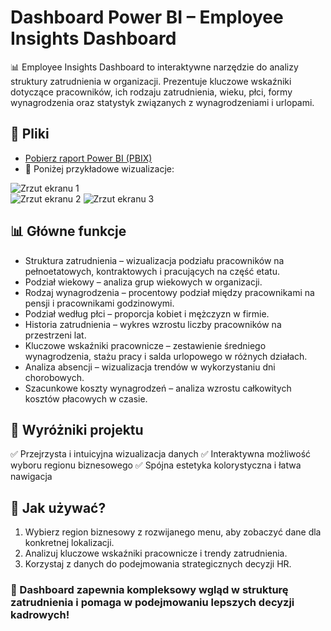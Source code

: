 # Dashboard Power BI – Employee Insights Dashboard
📊 Employee Insights Dashboard to interaktywne narzędzie do analizy struktury zatrudnienia w organizacji. Prezentuje kluczowe wskaźniki dotyczące pracowników, ich rodzaju zatrudnienia, wieku, płci, formy wynagrodzenia oraz statystyk związanych z wynagrodzeniami i urlopami.

## 📂 Pliki  
- [Pobierz raport Power BI (PBIX)](https://github.com/twoje-repozytorium/powerbi-dashboard/raw/main/raport.pbix)  
- 📸 Poniżej przykładowe wizualizacje:  

![Zrzut ekranu 1](screenshot1.png)  
![Zrzut ekranu 2](screenshot2.png)
![Zrzut ekranu 3](screenshot2.png)  

## 📊 Główne funkcje
- Struktura zatrudnienia – wizualizacja podziału pracowników na pełnoetatowych, kontraktowych i pracujących na część etatu.
- Podział wiekowy – analiza grup wiekowych w organizacji.
- Rodzaj wynagrodzenia – procentowy podział między pracownikami na pensji i pracownikami godzinowymi.
- Podział według płci – proporcja kobiet i mężczyzn w firmie.
- Historia zatrudnienia – wykres wzrostu liczby pracowników na przestrzeni lat.
- Kluczowe wskaźniki pracownicze – zestawienie średniego wynagrodzenia, stażu pracy i salda urlopowego w różnych działach.
- Analiza absencji – wizualizacja trendów w wykorzystaniu dni chorobowych.
- Szacunkowe koszty wynagrodzeń – analiza wzrostu całkowitych kosztów płacowych w czasie.

## 🎨 Wyróżniki projektu
✅ Przejrzysta i intuicyjna wizualizacja danych
✅ Interaktywna możliwość wyboru regionu biznesowego
✅ Spójna estetyka kolorystyczna i łatwa nawigacja

## 📂 Jak używać?
1. Wybierz region biznesowy z rozwijanego menu, aby zobaczyć dane dla konkretnej lokalizacji.
2. Analizuj kluczowe wskaźniki pracownicze i trendy zatrudnienia.
3. Korzystaj z danych do podejmowania strategicznych decyzji HR.

### 🚀 Dashboard zapewnia kompleksowy wgląd w strukturę zatrudnienia i pomaga w podejmowaniu lepszych decyzji kadrowych!
